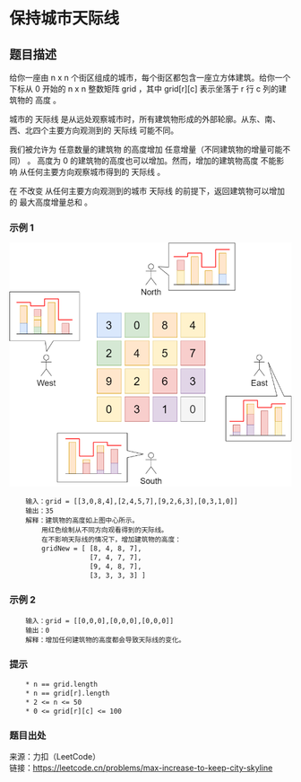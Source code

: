 # 保持城市天际线

## 题目描述

给你一座由 n x n 个街区组成的城市，每个街区都包含一座立方体建筑。给你一个下标从 0 开始的 n x n 整数矩阵 grid ，其中 grid[r][c] 表示坐落于 r 行 c 列的建筑物的 高度 。

城市的 天际线 是从远处观察城市时，所有建筑物形成的外部轮廓。从东、南、西、北四个主要方向观测到的 天际线 可能不同。

我们被允许为 任意数量的建筑物 的高度增加 任意增量（不同建筑物的增量可能不同） 。 高度为 0 的建筑物的高度也可以增加。然而，增加的建筑物高度 不能影响 从任何主要方向观察城市得到的 天际线 。

在 不改变 从任何主要方向观测到的城市 天际线 的前提下，返回建筑物可以增加的 最大高度增量总和 。

### 示例 1

![矩阵](images/280-grid1.png "矩阵")

```text
    输入：grid = [[3,0,8,4],[2,4,5,7],[9,2,6,3],[0,3,1,0]]
    输出：35
    解释：建筑物的高度如上图中心所示。
        用红色绘制从不同方向观看得到的天际线。
        在不影响天际线的情况下，增加建筑物的高度：
        gridNew = [ [8, 4, 8, 7],
                    [7, 4, 7, 7],
                    [9, 4, 8, 7],
                    [3, 3, 3, 3] ]
```

### 示例 2

```text
    输入：grid = [[0,0,0],[0,0,0],[0,0,0]]
    输出：0
    解释：增加任何建筑物的高度都会导致天际线的变化。
```

### 提示

```text
    * n == grid.length
    * n == grid[r].length
    * 2 <= n <= 50
    * 0 <= grid[r][c] <= 100
```

### 题目出处

来源：力扣（LeetCode）  
链接：<https://leetcode.cn/problems/max-increase-to-keep-city-skyline>
